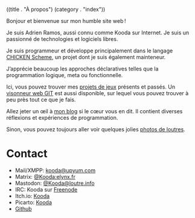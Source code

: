 ((title . "À propos")
 (category . "index"))

Bonjour et bienvenue sur mon humble site web !

Je suis Adrien Ramos, aussi connu comme Kooda sur Internet.
Je suis un passionné de technologies et logiciels libres.

Je suis programmeur et développe principalement dans le langage [CHICKEN Scheme][chicken], un projet dont je suis également mainteneur.

J’apprécie beaucoup les approches déclaratives telles que la programmation logique, meta ou fonctionnelle.

Ici, vous pouvez trouver mes [projets de jeux][projects] présents et passés.
Un [visonneur web GIT][git] est aussi disponible, sur lequel vous pouvez trouver à peu près tout ce que je fais.

Allez jeter un œil à [mon blog][blog] si le cœur vous en dit.
Il contient diverses réflexions et expériences de programmation.

Sinon, vous pouvez toujours aller voir quelques jolies [photos de loutres][dailyotter].


Contact
=======

- Mail/XMPP: [kooda@upyum.com][mail]
- Matrix: [@Kooda:elynx.fr][matrix]
- Mastodon: [@Kooda@loutre.info][mastodon]
- IRC: Kooda sur [Freenode][freenode]
- Itch.io: [Kooda][itchio]
- Picarto: [Kooda][picarto]
- [Github][github]

[git]:          /cgit.cgi
[projects]:     projects.xhtml
[chicken]:      http://call-cc.org
[blog]:         posts.xhtml
[dailyotter]:   http://dailyotter.org/
[mail]:         mailto:kooda@upyum.com
[mastodon]:     https://loutre.info/@Kooda
[freenode]:     irc://chat.freenode.org/Kooda,isnick
[github]:       https://github.com/kdltr
[itchio]:       https://kooda.itch.io/
[matrix]:       https://matrix.to/#/@Kooda:elynx.fr
[picarto]:      https://picarto.tv/kooda
